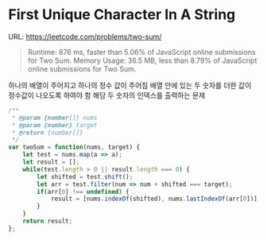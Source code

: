 # First Unique Character In A String

URL: <https://leetcode.com/problems/two-sum/>

> Runtime: 876 ms, faster than 5.06% of JavaScript online submissions for Two Sum.
> Memory Usage: 36.5 MB, less than 8.79% of JavaScript online submissions for Two Sum.

하나의 배열이 주어지고 하나의 정수 값이 주어짐
배열 안에 있는 두 숫자를 더한 값이 정수값이 나오도록 하여야 함
해당 두 숫자의 인덱스를 출력하는 문제

````javascript
/**
 * @param {number[]} nums
 * @param {number} target
 * @return {number[]}
 */
var twoSum = function(nums, target) {
    let test = nums.map(a => a);
    let result = [];
    while(test.length > 0 || result.length === 0) {
        let shifted = test.shift();
        let arr = test.filter(num => num + shifted === target);
        if(arr[0] !== undefined) {
            result = [nums.indexOf(shifted), nums.lastIndexOf(arr[0])];   
        }
    }
    return result;
};